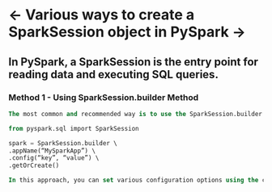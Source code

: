 # <- Various ways to create a SparkSession object in PySpark ->
## In PySpark, a SparkSession is the entry point for reading data and executing SQL queries.

### Method 1 - Using SparkSession.builder Method
```sql
The most common and recommended way is to use the SparkSession.builder method to configure and create a SparkSession.

from pyspark.sql import SparkSession

spark = SparkSession.builder \
.appName(“MySparkApp”) \
.config(“key”, “value”) \
.getOrCreate()

In this approach, you can set various configuration options using the config method, such as the application name, master URL, and other Spark properties.
```
